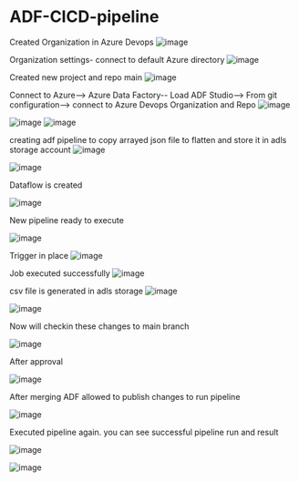 # ADF-CICD-pipeline
Created Organization in Azure Devops
![image](https://github.com/user-attachments/assets/93905ec3-f669-4f83-a53b-e591e6c8f5dd)

Organization settings- connect to default Azure directory
![image](https://github.com/user-attachments/assets/6c47406f-4924-4539-b722-87fe5319506f)

Created new project and repo main
![image](https://github.com/user-attachments/assets/7078bf63-2af1-4945-98ba-e23d2898282f)

Connect to Azure--> Azure Data Factory-- Load ADF Studio--> From git configuration--> connect to Azure Devops Organization and Repo
![image](https://github.com/user-attachments/assets/432e559b-a2f9-40e6-bfdc-16546de2de13)

![image](https://github.com/user-attachments/assets/dd3b06d2-44d0-40d1-9121-92601ba1db3a) ![image](https://github.com/user-attachments/assets/30fb3e79-b4c9-4dc9-8223-71af3adf23bb)

creating adf pipeline to copy arrayed json file to flatten and store it in adls storage account ![image](https://github.com/user-attachments/assets/f105a5bf-3cfc-43bc-b553-5f42e4da528f)


![image](https://github.com/user-attachments/assets/18a4b87a-7a07-409d-9560-be41a18e6124)

Dataflow is created 

![image](https://github.com/user-attachments/assets/888d28a8-b05b-4a57-b71f-6ce8f8c85f06)

New pipeline ready to execute

![image](https://github.com/user-attachments/assets/a328a0e0-0b03-4a4d-b549-968516ad6081)

Trigger in place
![image](https://github.com/user-attachments/assets/97388e94-25d6-4bf5-9225-e778930af44f)

Job executed successfully
![image](https://github.com/user-attachments/assets/627e8f38-b510-420a-9580-8cdcec32f2dc)

csv file is generated in adls storage
![image](https://github.com/user-attachments/assets/55040b30-ec6b-4c1c-9792-7e365ad0af51)

![image](https://github.com/user-attachments/assets/b027e702-f676-4f72-b5bb-b0982ed2246d)

Now will checkin these changes to main branch



![image](https://github.com/user-attachments/assets/2c557255-7937-4005-9d39-1ca6cf5a2f03)

After approval

![image](https://github.com/user-attachments/assets/8c0e8f53-f9a1-4684-a7ee-9c88e5bf3a2c)

After merging ADF allowed to publish changes to run pipeline

![image](https://github.com/user-attachments/assets/041bb9c9-b59f-47bd-99f9-7dc389407b9f)

Executed pipeline again. you can see successful pipeline run and result

![image](https://github.com/user-attachments/assets/10ca3dc2-016c-4d29-8e7e-f7db7238be59)

![image](https://github.com/user-attachments/assets/1229eee2-1638-4ce9-8060-7e0e4d05766d)







